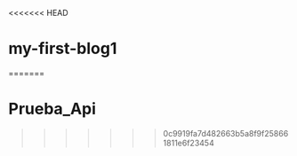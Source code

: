 <<<<<<< HEAD
# my-first-blog1
=======
# Prueba_Api
>>>>>>> 0c9919fa7d482663b5a8f9f258661811e6f23454
